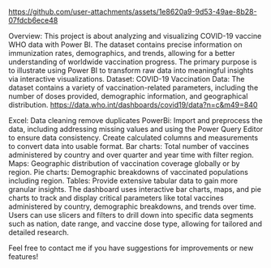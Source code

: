 



https://github.com/user-attachments/assets/1e8620a9-9d53-49ae-8b28-07fdcb6ece48

Overview:
This project is about analyzing and visualizing COVID-19 vaccine WHO data with Power BI. The dataset contains precise information on immunization rates, demographics, and trends, allowing for a better understanding of worldwide vaccination progress. 
The primary purpose is to illustrate using Power BI to transform raw data into meaningful insights via interactive visualizations.
Dataset: 
COVID-19 Vaccination Data: The dataset contains a variety of vaccination-related parameters, including the number of doses provided, demographic information, and geographical distribution. 
https://data.who.int/dashboards/covid19/data?n=c&m49=840

Excel: 
Data cleaning remove duplicates
PowerBi: 
Import and preprocess the data, including addressing missing values and using the Power Query Editor to ensure data consistency.
Create calculated columns and measurements to convert data into usable format.
Bar charts: Total number of vaccines administered by country and over quarter and year time with filter region.
Maps: Geographic distribution of vaccination coverage globally or by region.
Pie charts: Demographic breakdowns of vaccinated populations including region.
Tables: Provide extensive tabular data to gain more granular insights.
The dashboard uses interactive bar charts, maps, and pie charts to track and display critical parameters like total vaccines administered by country, demographic breakdowns, and trends over time. Users can use slicers and filters to drill down into specific data segments such as nation, date range, and vaccine dose type, allowing for tailored and detailed research.

Feel free to contact me if you have suggestions for improvements or new features!
